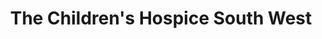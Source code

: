 ---
title: "The Children's Hospice South West"
url: /city-of-bath/the-childrens-hospice-south-west/
shop: charity
---